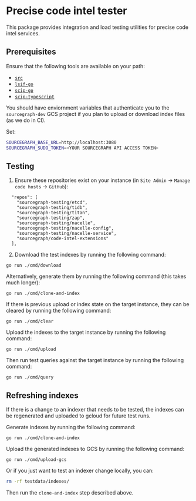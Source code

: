 # Precise code intel tester

This package provides integration and load testing utilities for precise code intel services.

## Prerequisites

Ensure that the following tools are available on your path:

- [`src`](https://github.com/sourcegraph/src-cli)
- [`lsif-go`](https://github.com/sourcegraph/lsif-go)
- [`scip-go`](https://github.com/sourcegraph/scip-go)
- [`scip-typescript`](https://github.com/sourcegraph/scip-typescript)

You should have enviornment variables that authenticate you to the `sourcegraph-dev` GCS project if you plan to upload or download index files (as we do in CI).

Set:

```sh
SOURCEGRAPH_BASE_URL=http://localhost:3080
SOURCEGRAPH_SUDO_TOKEN=<YOUR SOURCEGRAPH API ACCESS TOKEN>
```

## Testing

1. Ensure these repositories exist on your instance (in `Site Admin` -> `Manage code hosts` -> `GitHub`):

```
  "repos": [
    "sourcegraph-testing/etcd",
    "sourcegraph-testing/tidb",
    "sourcegraph-testing/titan",
    "sourcegraph-testing/zap",
    "sourcegraph-testing/nacelle",
    "sourcegraph-testing/nacelle-config",
    "sourcegraph-testing/nacelle-service",
    "sourcegraph/code-intel-extensions"
  ],
```

2. Download the test indexes by running the following command:

```
go run ./cmd/download
```

Alternatively, generate them by running the following command (this takes much longer):

```
go run ./cmd/clone-and-index
```

If there is previous upload or index state on the target instance, they can be cleared by running the following command:

```
go run ./cmd/clear
```

Upload the indexes to the target instance by running the following command:

```
go run ./cmd/upload
```

Then run test queries against the target instance by running the following command:

```
go run ./cmd/query
```

## Refreshing indexes

If there is a change to an indexer that needs to be tested, the indexes can be regenerated and uploaded to gcloud for future test runs.

Generate indexes by running the following command:

```
go run ./cmd/clone-and-index
```

Upload the generated indexes to GCS by running the following command:

```
go run ./cmd/upload-gcs
```

Or if you just want to test an indexer change locally, you can:

```sh
rm -rf testdata/indexes/
```

Then run the `clone-and-index` step described above.
